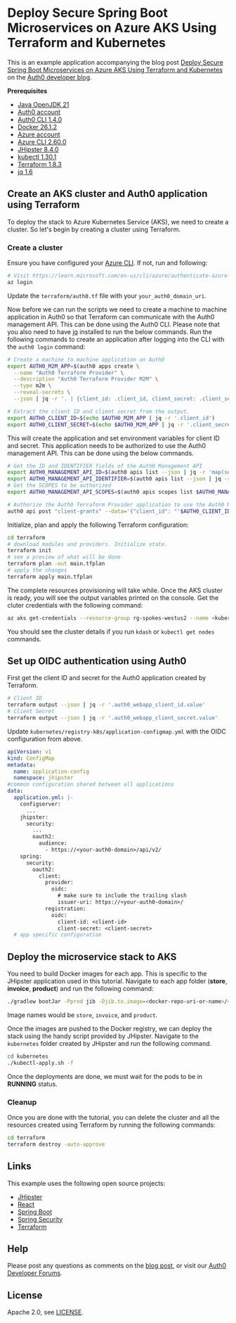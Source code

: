 # Deploy Secure Spring Boot Microservices on Azure AKS Using Terraform and Kubernetes

This is an example application accompanying the blog post [Deploy Secure Spring Boot Microservices on Azure AKS Using Terraform and Kubernetes](https://auth0.com/blog/terraform-aks-java-microservices/) on the [Auth0 developer blog](https://auth0.com/blog/developers/).

**Prerequisites**

- [Java OpenJDK 21](https://jdk.java.net/java-se-ri/21)
- [Auth0 account](https://auth0.com/signup)
- [Auth0 CLI 1.4.0](https://github.com/auth0/auth0-cli#installation)
- [Docker 26.1.2](https://docs.docker.com/desktop/)
- [Azure account](https://azure.microsoft.com/en-us/pricing/purchase-options/pay-as-you-go)
- [Azure CLI 2.60.0](https://learn.microsoft.com/en-us/cli/azure/install-azure-cli)
- [JHipster 8.4.0](https://www.jhipster.tech/)
- [kubectl 1.30.1](https://kubernetes.io/docs/tasks/tools/#kubectl)
- [Terraform 1.8.3](https://developer.hashicorp.com/terraform/install)
- [jq 1.6](https://jqlang.github.io/jq/download/)

## Create an AKS cluster and Auth0 application using Terraform

To deploy the stack to Azure Kubernetes Service (AKS), we need to create a cluster. So let's begin by creating a cluster using Terraform.

### Create a cluster

Ensure you have configured your [Azure CLI](https://learn.microsoft.com/en-us/cli/azure/install-azure-cli). If not, run and following:

```bash
# Visit https://learn.microsoft.com/en-us/cli/azure/authenticate-azure-cli-interactively
az login
```

Update the `terraform/auth0.tf` file with your `your_auth0_domain_uri`.

Now before we can run the scripts we need to create a machine to machine application in Auth0 so that Terraform can communicate with the Auth0 management API. This can be done using the Auth0 CLI. Please note that you also need to have [jq](https://jqlang.github.io/jq/) installed to run the below commands. Run the following commands to create an application after logging into the CLI with the `auth0 login` command:

```bash
# Create a machine to machine application on Auth0
export AUTH0_M2M_APP=$(auth0 apps create \
  --name "Auth0 Terraform Provider" \
  --description "Auth0 Terraform Provider M2M" \
  --type m2m \
  --reveal-secrets \
  --json | jq -r '. | {client_id: .client_id, client_secret: .client_secret}')

# Extract the client ID and client secret from the output.
export AUTH0_CLIENT_ID=$(echo $AUTH0_M2M_APP | jq -r '.client_id')
export AUTH0_CLIENT_SECRET=$(echo $AUTH0_M2M_APP | jq -r '.client_secret')
```

This will create the application and set environment variables for client ID and secret. This application needs to be authorized to use the Auth0 management API. This can be done using the below commands.

```bash
# Get the ID and IDENTIFIER fields of the Auth0 Management API
export AUTH0_MANAGEMENT_API_ID=$(auth0 apis list --json | jq -r 'map(select(.name == "Auth0 Management API"))[0].id')
export AUTH0_MANAGEMENT_API_IDENTIFIER=$(auth0 apis list --json | jq -r 'map(select(.name == "Auth0 Management API"))[0].identifier')
# Get the SCOPES to be authorized
export AUTH0_MANAGEMENT_API_SCOPES=$(auth0 apis scopes list $AUTH0_MANAGEMENT_API_ID --json | jq -r '.[].value' | jq -ncR '[inputs]')

# Authorize the Auth0 Terraform Provider application to use the Auth0 Management API
auth0 api post "client-grants" --data='{"client_id": "'$AUTH0_CLIENT_ID'", "audience": "'$AUTH0_MANAGEMENT_API_IDENTIFIER'", "scope":'$AUTH0_MANAGEMENT_API_SCOPES'}'
```

Initialize, plan and apply the following Terraform configuration:

```bash
cd terraform
# download modules and providers. Initialize state.
terraform init
# see a preview of what will be done
terraform plan -out main.tfplan
# apply the changes
terraform apply main.tfplan
```

The complete resources provisioning will take while. Once the AKS cluster is ready, you will see the output variables printed on the console. Get the cluter credentials with the following command:

```bash
az aks get-credentials --resource-group rg-spokes-westus2 --name <kubernetes_cluster_name> --admin
```

You should see the cluster details if you run `kdash` or `kubectl get nodes` commands.

## Set up OIDC authentication using Auth0

First get the client ID and secret for the Auth0 application created by Terraform.

```bash
# Client ID
terraform output --json | jq -r '.auth0_webapp_client_id.value'
# Client Secret
terraform output --json | jq -r '.auth0_webapp_client_secret.value'
```

Update `kubernetes/registry-k8s/application-configmap.yml` with the OIDC configuration from above.

```yaml
apiVersion: v1
kind: ConfigMap
metadata:
  name: application-config
  namespace: jhipster
#common configuration shared between all applications
data:
  application.yml: |-
    configserver:
      ...
    jhipster:
      security:
        ...
        oauth2:
          audience:
            - https://<your-auth0-domain>/api/v2/
    spring:
      security:
        oauth2:
          client:
            provider:
              oidc:
                # make sure to include the trailing slash
                issuer-uri: https://<your-auth0-domain>/
            registration:
              oidc:
                client-id: <client-id>
                client-secret: <client-secret>
  # app specific configuration
```

## Deploy the microservice stack to AKS

You need to build Docker images for each app. This is specific to the JHipster application used in this tutorial. Navigate to each app folder (**store**, **invoice**, **product**) and run the following command:

```bash
./gradlew bootJar -Pprod jib -Djib.to.image=<docker-repo-uri-or-name>/<image-name>
```

Image names would be `store`, `invoice`, and `product`.

Once the images are pushed to the Docker registry, we can deploy the stack using the handy script provided by JHipster. Navigate to the `kubernetes` folder created by JHipster and run the following command.

```bash
cd kubernetes
./kubectl-apply.sh -f
```

Once the deployments are done, we must wait for the pods to be in **RUNNING** status.

### Cleanup

Once you are done with the tutorial, you can delete the cluster and all the resources created using Terraform by running the following commands:

```bash
cd terraform
terraform destroy -auto-approve
```

## Links

This example uses the following open source projects:

- [JHipster](https://www.jhipster.tech)
- [React](https://reactjs.org/)
- [Spring Boot](https://spring.io/projects/spring-boot)
- [Spring Security](https://spring.io/projects/spring-security)
- [Terraform](https://www.terraform.io/)

## Help

Please post any questions as comments on the [blog post](), or visit our [Auth0 Developer Forums](https://community.auth0.com/).

## License

Apache 2.0, see [LICENSE](LICENSE).
